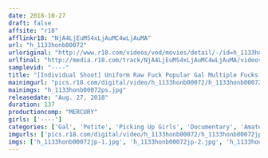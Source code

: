 ```yaml
---
date: 2018-10-27
draft: false
affsite: "r18"
afflinkr18: "NjA4LjEuMS4xLjAuMC4wLjAuMA"
url: "h_1133honb00072"
urloriginal: "http://www.r18.com/videos/vod/movies/detail/-/id=h_1133honb00072"
urlfinal: "http://media.r18.com/track/NjA4LjEuMS4xLjAuMC4wLjAuMA/videos/vod/movies/detail/-/id=h_1133honb00072"
samplevid: "----"
title: "[Individual Shoot] Uniform Raw Fuck Popular Gal Multiple Fucks Threesom POV, Boyfriend Is In The Class Next Door 'An-chan'"
mainimgurl: "pics.r18.com/digital/video/h_1133honb00072/h_1133honb00072ps.jpg"
mainimgs: "h_1133honb00072ps.jpg"
releasedate: "Aug. 27, 2018"
duration: 137
productioncomp: "MERCURY"
girls: ['----']
categories: ['Gal', 'Petite', 'Picking Up Girls', 'Documentary', 'Amateur', 'Creampie', 'Hi-Def']
imgurls: ['pics.r18.com/digital/video/h_1133honb00072/h_1133honb00072jp-1.jpg', 'pics.r18.com/digital/video/h_1133honb00072/h_1133honb00072jp-2.jpg', 'pics.r18.com/digital/video/h_1133honb00072/h_1133honb00072jp-3.jpg', 'pics.r18.com/digital/video/h_1133honb00072/h_1133honb00072jp-4.jpg', 'pics.r18.com/digital/video/h_1133honb00072/h_1133honb00072jp-5.jpg', 'pics.r18.com/digital/video/h_1133honb00072/h_1133honb00072jp-6.jpg', 'pics.r18.com/digital/video/h_1133honb00072/h_1133honb00072jp-7.jpg', 'pics.r18.com/digital/video/h_1133honb00072/h_1133honb00072jp-8.jpg', 'pics.r18.com/digital/video/h_1133honb00072/h_1133honb00072jp-9.jpg', 'pics.r18.com/digital/video/h_1133honb00072/h_1133honb00072jp-10.jpg', 'pics.r18.com/digital/video/h_1133honb00072/h_1133honb00072jp-11.jpg', 'pics.r18.com/digital/video/h_1133honb00072/h_1133honb00072jp-12.jpg', 'pics.r18.com/digital/video/h_1133honb00072/h_1133honb00072jp-13.jpg', 'pics.r18.com/digital/video/h_1133honb00072/h_1133honb00072jp-14.jpg', 'pics.r18.com/digital/video/h_1133honb00072/h_1133honb00072jp-15.jpg', 'pics.r18.com/digital/video/h_1133honb00072/h_1133honb00072jp-16.jpg', 'pics.r18.com/digital/video/h_1133honb00072/h_1133honb00072jp-17.jpg', 'pics.r18.com/digital/video/h_1133honb00072/h_1133honb00072jp-18.jpg', 'pics.r18.com/digital/video/h_1133honb00072/h_1133honb00072jp-19.jpg', 'pics.r18.com/digital/video/h_1133honb00072/h_1133honb00072jp-20.jpg']
imgs: ['h_1133honb00072jp-1.jpg', 'h_1133honb00072jp-2.jpg', 'h_1133honb00072jp-3.jpg', 'h_1133honb00072jp-4.jpg', 'h_1133honb00072jp-5.jpg', 'h_1133honb00072jp-6.jpg', 'h_1133honb00072jp-7.jpg', 'h_1133honb00072jp-8.jpg', 'h_1133honb00072jp-9.jpg', 'h_1133honb00072jp-10.jpg', 'h_1133honb00072jp-11.jpg', 'h_1133honb00072jp-12.jpg', 'h_1133honb00072jp-13.jpg', 'h_1133honb00072jp-14.jpg', 'h_1133honb00072jp-15.jpg', 'h_1133honb00072jp-16.jpg', 'h_1133honb00072jp-17.jpg', 'h_1133honb00072jp-18.jpg', 'h_1133honb00072jp-19.jpg', 'h_1133honb00072jp-20.jpg']
---
```

